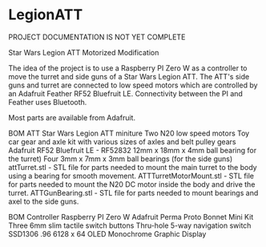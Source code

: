 # LegionATT

PROJECT DOCUMENTATION IS NOT YET COMPLETE

Star Wars Legion ATT Motorized Modification

The idea of the project is to use a Raspberry PI Zero W as a controller to move the turret and side guns of a Star Wars Legion ATT. The ATT's side guns and turret are connected to low speed motors which are controlled by an Adafruit Feather RF52 Bluefruit LE. Connectivity between the PI and Feather uses Bluetooth.

Most parts are available from Adafruit.

BOM ATT
   Star Wars Legion ATT miniture
   Two N20 low speed motors
   Toy car gear and axle kit with various sizes of axles and belt pulley gears
   Adafruit RF52 Bluefruit LE - RF52832
   12mm x 18mm x 4mm ball bearing for the turret)
   Four 3mm x 7mm x 3mm ball bearings (for the side guns)
   attTurret.stl - STL file for parts needed to mount the main turret to the body using a bearing for smooth movement.
   ATTTurretMotorMount.stl - STL file for parts needed to mount the N20 DC motor inside the body and drive the turret.
   ATTGunBearing.stl - STL file for parts needed to mount bearings and axel to the side guns.
   
BOM Controller
  Raspberry PI Zero W
  Adafruit Perma Proto Bonnet Mini Kit
  Three 6mm slim tactile switch buttons
  Thru-hole 5-way navigation switch
  SSD1306 .96 6128 x 64 OLED Monochrome Graphic Display
 
